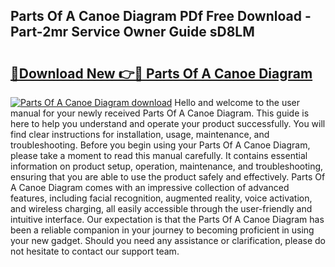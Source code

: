 ## Parts Of A Canoe Diagram PDf Free Download - Part-2mr Service Owner Guide sD8LM

# <h2><a href="http://dfknlc.blite.top/?on=Parts+Of+A+Canoe+Diagram">🔗Download New 👉🔴 Parts Of A Canoe Diagram</a></h2>

[![Parts Of A Canoe Diagram download](https://i.imgur.com/lujVjoI.png)](http://dfknlc.blite.top/?on=Parts+Of+A+Canoe+Diagram)
Hello and welcome to the user manual for your newly received Parts Of A Canoe Diagram. This guide is here to help you understand and operate your product successfully. You will find clear instructions for installation, usage, maintenance, and troubleshooting. Before you begin using your Parts Of A Canoe Diagram, please take a moment to read this manual carefully. It contains essential information on product setup, operation, maintenance, and troubleshooting, ensuring that you are able to use the product safely and effectively. Parts Of A Canoe Diagram comes with an impressive collection of advanced features, including facial recognition, augmented reality, voice activation, and wireless charging, all easily accessible through the user-friendly and intuitive interface. Our expectation is that the Parts Of A Canoe Diagram has been a reliable companion in your journey to becoming proficient in using your new gadget. Should you need any assistance or clarification, please do not hesitate to contact our support team.
